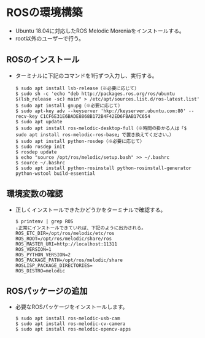 # ROSの環境構築
- Ubuntu 18.04に対応したROS Melodic Moreniaをインストールする。
- root以外のユーザーで行う。

## ROSのインストール
- ターミナルに下記のコマンドを1行ずつ入力し、実行する。
  ```
  $ sudo apt install lsb-release（※必要に応じて）
  $ sudo sh -c 'echo "deb http://packages.ros.org/ros/ubuntu $(lsb_release -sc) main" > /etc/apt/sources.list.d/ros-latest.list'
  $ sudo apt install gnupg（※必要に応じて）
  $ sudo apt-key adv --keyserver 'hkp://keyserver.ubuntu.com:80' --recv-key C1CF6E31E6BADE8868B172B4F42ED6FBAB17C654
  $ sudo apt update
  $ sudo apt install ros-melodic-desktop-full（※時間の掛かる人は「$ sudo apt install ros-melodic-ros-base」で置き換えてください。）
  $ sudo apt install python-rosdep（※必要に応じて）
  $ sudo rosdep init
  $ rosdep update
  $ echo "source /opt/ros/melodic/setup.bash" >> ~/.bashrc
  $ source ~/.bashrc
  $ sudo apt install python-rosinstall python-rosinstall-generator python-wstool build-essential
  ```

## 環境変数の確認
- 正しくインストールできたかどうかをターミナルで確認する。  
  ```
  $ printenv | grep ROS
  ↓正常にインストールできていれば、下記のように出力される。
  ROS_ETC_DIR=/opt/ros/melodic/etc/ros
  ROS_ROOT=/opt/ros/melodic/share/ros
  ROS_MASTER_URI=http://localhost:11311
  ROS_VERSION=1
  ROS_PYTHON_VERSION=2
  ROS_PACKAGE_PATH=/opt/ros/melodic/share
  ROSLISP_PACKAGE_DIRECTORIES=
  ROS_DISTRO=melodic
  ```

## ROSパッケージの追加
- 必要なROSパッケージをインストールします。
  ```
  $ sudo apt install ros-melodic-usb-cam
  $ sudo apt install ros-melodic-cv-camera
  $ sudo apt install ros-melodic-opencv-apps
  ```
